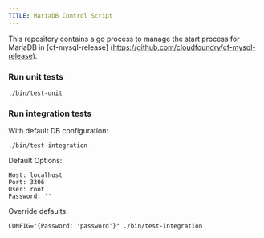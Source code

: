 ```yaml
---
TITLE: MariaDB Control Script
---
```


This repository contains a go process to manage the start process for MariaDB in [cf-mysql-release] (https://github.com/cloudfoundry/cf-mysql-release).

### Run unit tests

```
./bin/test-unit
```

### Run integration tests

With default DB configuration:
```
./bin/test-integration
```

Default Options:
```
Host: localhost
Port: 3306
User: root
Password: ''
```

Override defaults:
```
CONFIG="{Password: 'password'}" ./bin/test-integration
```

